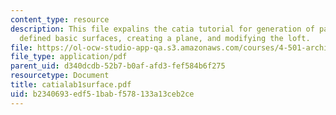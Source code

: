 ```yaml
---
content_type: resource
description: This file expalins the catia tutorial for generation of parametrically
  defined basic surfaces, creating a plane, and modifying the loft.
file: https://ol-ocw-studio-app-qa.s3.amazonaws.com/courses/4-501-architectural-construction-and-computation-fall-2005/b2340693edf51babf578133a13ceb2ce_catialab1surface.pdf
file_type: application/pdf
parent_uid: d340dcdb-52b7-b0af-afd3-fef584b6f275
resourcetype: Document
title: catialab1surface.pdf
uid: b2340693-edf5-1bab-f578-133a13ceb2ce
---
```

